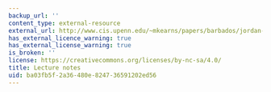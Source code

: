 ```yaml
---
backup_url: ''
content_type: external-resource
external_url: http://www.cis.upenn.edu/~mkearns/papers/barbados/jordan-tut.pdf
has_external_licence_warning: true
has_external_license_warning: true
is_broken: ''
license: https://creativecommons.org/licenses/by-nc-sa/4.0/
title: Lecture notes
uid: ba03fb5f-2a36-480e-8247-36591202ed56
---
```

